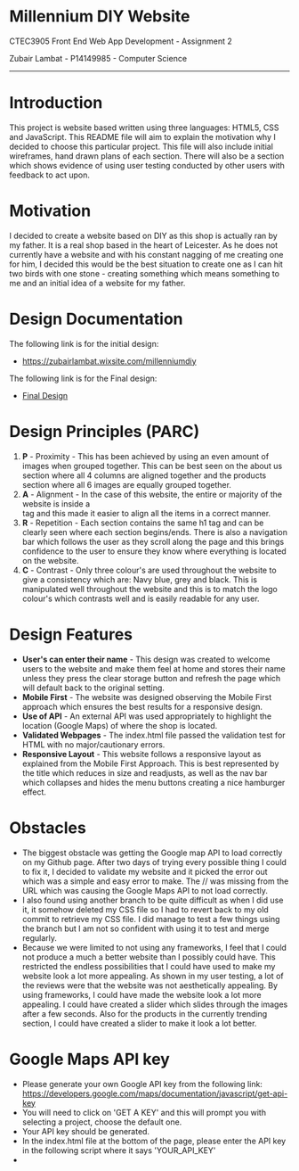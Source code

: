 # Millennium DIY Website

CTEC3905 Front End Web App Development - Assignment 2

Zubair Lambat - P14149985 - Computer Science
- - -
# Introduction
This project is website based written using three languages: HTML5, CSS and JavaScript. This README file will aim to explain the motivation why I decided to choose this particular project. This file will also include initial wireframes, hand drawn plans of each section. There will also be a section which shows evidence of using user testing conducted by other users with feedback to act upon.

# Motivation
I decided to create a website based on DIY as this shop is actually ran by my father. It is a real shop based in the heart of Leicester. As he does not currently have a website and with his constant nagging of me creating one for him, I decided this would be the best situation to create one as I can hit two birds with one stone - creating something which means something to me and an initial idea of a website for my father.

# Design Documentation
The following link is for the initial design:

- https://zubairlambat.wixsite.com/millenniumdiy

The following link is for the Final design:

- [Final Design](documents/finaldesign.md)

# Design Principles (PARC)
1. **P** - Proximity - This has been achieved by using an even amount of images when grouped together. This can be best seen on the about us section where all 4 columns are aligned together and the products section where all 6 images are equally grouped together.
2. **A** - Alignment - In the case of this website, the entire or majority of the website is inside a <main> tag and this made it easier to align all the items in a correct manner.
3. **R** - Repetition - Each section contains the same h1 tag and can be clearly seen where each section begins/ends. There is also a navigation bar which follows the user as they scroll along the page and this brings confidence to the user to ensure they know where everything is located on the website.
4. **C** - Contrast - Only three colour's are used throughout the website to give a consistency which are: Navy blue, grey and black. This is manipulated well throughout the website and this is to match the logo colour's which contrasts well and is easily readable for any user.

# Design Features
- **User's can enter their name** - This design was created to welcome users to the website and make them feel at home and stores their name unless they press the clear storage button and refresh the page which will default back to the  original setting.
- **Mobile First** - The website was designed observing the Mobile First approach which ensures the best results for a responsive design.
- **Use of API** - An external API was used appropriately to highlight the location (Google Maps) of where the shop is located.
- **Validated Webpages** - The index.html file passed the validation test for HTML with no major/cautionary errors.
- **Responsive Layout** - This website follows a responsive layout as explained from the Mobile First Approach. This is best represented by the title which reduces in size and readjusts, as well as the nav bar which collapses and hides the menu buttons creating a nice hamburger effect.

# Obstacles
- The biggest obstacle was getting the Google map API to load correctly on my Github page. After two days of trying every possible thing I could to fix it, I decided to validate my website and it picked the error out which was a simple and easy error to make. The // was missing from the URL which was causing the Google Maps API to not load correctly.
- I also found using another branch to be quite difficult as when I did use it, it somehow deleted my CSS file so I had to revert back to my old commit to retrieve my CSS file. I did manage to test a few things using the branch but I am not so confident with using it to test and merge regularly.
- Because we were limited to not using any frameworks, I feel that I could not produce a much a better website than I possibly could have. This restricted the endless possibilities that I could have used to make my website look a lot more appealing. As shown in my user testing, a lot of the reviews were that the website was not aesthetically appealing. By using frameworks, I could have made the website look a lot more appealing. I could have created a slider which slides through the images after a few seconds. Also for the products in the currently trending section, I could have created a slider to make it look a lot better.

# Google Maps API key
- Please generate your own Google API key from the following link: https://developers.google.com/maps/documentation/javascript/get-api-key
- You will need to click on 'GET A KEY' and this will prompt you with selecting a project, choose the default one.
- Your API key should be generated.
- In the index.html file at the bottom of the page, please enter the API key in the following script where it says 'YOUR_API_KEY'
- <script async defer src="https://maps.googleapis.com/maps/api/js?key=YOUR_API_KEY&callback=initMap"

# Testing
The following link is for the evidence of testing:

- [Testing Sheets](documents/testing.md)

From the feedback, there were three main issues which were highlighted. These were:
- Adding a 'No' option for the newsletter in the form.
- Grammatical and spelling errors.
- Website is not responsive on all three devices (Desktop, Tablet and Mobile)

These issues have now been addressed with all three working correctly.

# References
- Responsive Menu - https://github.com/CTEC3905/04-lab/tree/nav
- Local storage of name - https://github.com/CTEC3905/03-lab-javascript-2/tree/clearStorage
- Wikipedia API - https://github.com/CTEC3905/08-lab-json-ajax
- CSS Slider - http://qnimate.com/creating-a-slider-using-html-and-css-only/ Adapted the code to suit how I wanted the slider to look.
